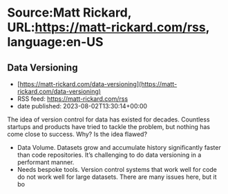 # Source:Matt Rickard, URL:https://matt-rickard.com/rss, language:en-US

## Data Versioning
 - [https://matt-rickard.com/data-versioning](https://matt-rickard.com/data-versioning)
 - RSS feed: https://matt-rickard.com/rss
 - date published: 2023-08-02T13:30:14+00:00

The idea of version control for data has existed for decades. Countless startups and products have tried to tackle the problem, but nothing has come close to success. Why? Is the idea flawed?

 * Data Volume. Datasets grow and accumulate history significantly faster than code repositories. It’s challenging to do data versioning in a performant manner.
 * Needs bespoke tools. Version control systems that work well for code do not work well for large datasets. There are many issues here, but it bo

